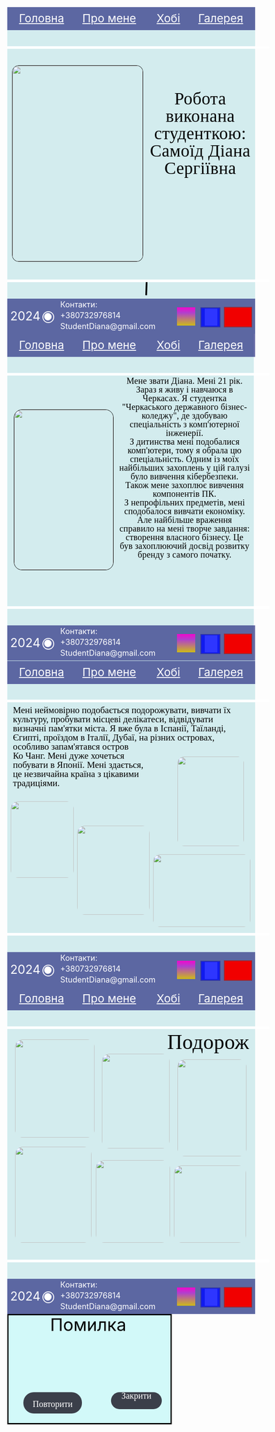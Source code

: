 <!DOCTYPE html>
<html>
<head>
<meta charset="utf-8"/>
<meta http-equiv="X-UA-Compatible" content="IE=edge"/>
<meta name="viewport" content="wight=device-wight, initial-scale=1, shrink-to-fit=no"/>
<title>html</title>
</head>
<body>

<div style="width: 571px; height: 752px; position: relative; background: #D3ECEE">
  <div style="width: 571.23px; height: 81px; left: 0px; top: 671px; position: absolute">
    <div style="width: 571px; height: 81px; left: 0px; top: 0px; position: absolute; background: rgba(19.75, 23.65, 117.30, 0.62)"></div>
    <div style="width: 571.23px; height: 81px; left: 0px; top: 0px; position: absolute; justify-content: space-between; align-items: center; display: inline-flex">
      <div style="width: 111px; height: 41px; justify-content: center; align-items: center; gap: 5px; display: flex">
        <div style="color: white; font-size: 28px; font-family: Inter; font-weight: 400; line-height: 25px; word-wrap: break-word">2024</div>
        <div style="width: 23px; height: 23.50px; position: relative">
          <div style="width: 23px; height: 23.50px; left: 0px; top: 0px; position: absolute; border-radius: 9999px; border: 2px white solid"></div>
          <div style="width: 14.75px; height: 14.93px; left: 8.27px; top: 1.33px; position: absolute; transform: rotate(27.92deg); transform-origin: 0 0; background: white; border-radius: 9999px; border: 1px white solid"></div>
        </div>
      </div>
      <div style="width: 246px; height: 80px"><span style="color: white; font-size: 18px; font-family: Inter; font-weight: 400; line-height: 25px; word-wrap: break-word">  Контакти:<br/></span><span style="color: white; font-size: 18px; font-family: Inter; font-weight: 400; line-height: 25px; word-wrap: break-word">+380732976814<br/>StudentDiana@gmail.com</span></div>
      <div style="width: 192px; height: 66px; justify-content: center; align-items: center; gap: 12px; display: flex">
        <div style="width: 42px; height: 42px; position: relative">
          <div style="width: 36px; height: 38px; left: 4px; top: 3px; position: absolute; background: white"></div>
          <div style="width: 42px; height: 42px; left: 0px; top: 0px; position: absolute; background: linear-gradient(180deg, #F207CC 0%, #B13FCD 30%, #CDBB18 100%)"></div>
        </div>
        <div style="width: 42px; height: 42px; position: relative">
          <div style="width: 29px; height: 39px; left: 10px; top: 3px; position: absolute; background: white"></div>
          <div style="width: 42px; height: 42px; left: 0px; top: 0px; position: absolute; background: rgba(0, 10.20, 255, 0.82); border: 2px rgba(78, 79, 101, 0.52) solid"></div>
        </div>
        <div style="width: 61px; height: 43px; position: relative">
          <div style="width: 36px; height: 28px; left: 16px; top: 8px; position: absolute; background: white"></div>
          <div style="width: 61px; height: 43px; left: 0px; top: 0px; position: absolute; background: #F10000; border: 2px rgba(78, 79, 101, 0.52) solid"></div>
        </div>
      </div>
    </div>
  </div>
  <div style="width: 29.02px; height: 0px; left: 318px; top: 663px; position: absolute; transform: rotate(-88.03deg); transform-origin: 0 0; border: 2px black solid"></div>
  <div style="width: 253px; height: 340px; left: 318px; top: 191px; position: absolute; text-align: center; color: black; font-size: 40px; font-family: Anonymous Pro; font-weight: 400; line-height: 40.04px; letter-spacing: 0.40px; word-wrap: break-word">Робота виконана студенткою: Самоїд Діана Сергіївна</div>
  <img style="width: 300px; height: 450px; left: 11px; top: 134px; position: absolute; border-radius: 15px; border: 1px black solid" src="https://via.placeholder.com/300x450" />
  <div style="width: 598px; height: 0px; left: 0px; top: 90px; position: absolute; border: 3px white solid"></div>
  <div style="width: 598px; height: 0px; left: 0px; top: 627px; position: absolute; border: 3px white solid"></div>
  <div style="width: 571px; height: 53px; left: 0px; top: 0px; position: absolute">
    <div style="width: 571px; height: 53px; left: 0px; top: 0px; position: absolute; background: rgba(19.75, 23.65, 117.30, 0.62)"></div>
    <div style="left: 440px; top: 10px; position: absolute; color: white; font-size: 26px; font-family: Inter; font-weight: 400; text-decoration: underline; word-wrap: break-word">Галерея</div>
    <div style="left: 344px; top: 10px; position: absolute; color: white; font-size: 26px; font-family: Inter; font-weight: 400; text-decoration: underline; word-wrap: break-word">Хобі</div>
    <div style="left: 173px; top: 10px; position: absolute; color: white; font-size: 26px; font-family: Inter; font-weight: 400; text-decoration: underline; word-wrap: break-word">Про мене</div>
    <div style="left: 27px; top: 10px; position: absolute; color: white; font-size: 26px; font-family: Inter; font-weight: 400; text-decoration: underline; word-wrap: break-word">Головна</div>
  </div>
</div>
<div style="width: 568px; height: 752px; position: relative; background: #D3ECEE">
  <div style="width: 571.23px; height: 81px; left: 0px; top: 671px; position: absolute">
    <div style="width: 571px; height: 81px; left: 0px; top: 0px; position: absolute; background: rgba(19.75, 23.65, 117.30, 0.62)"></div>
    <div style="width: 571.23px; height: 81px; left: 0px; top: 0px; position: absolute; justify-content: space-between; align-items: center; display: inline-flex">
      <div style="width: 111px; height: 41px; justify-content: center; align-items: center; gap: 5px; display: flex">
        <div style="color: white; font-size: 28px; font-family: Inter; font-weight: 400; line-height: 25px; word-wrap: break-word">2024</div>
        <div style="width: 23px; height: 23.50px; position: relative">
          <div style="width: 23px; height: 23.50px; left: 0px; top: 0px; position: absolute; border-radius: 9999px; border: 2px white solid"></div>
          <div style="width: 14.75px; height: 14.93px; left: 8.27px; top: 1.33px; position: absolute; transform: rotate(27.92deg); transform-origin: 0 0; background: white; border-radius: 9999px; border: 1px white solid"></div>
        </div>
      </div>
      <div style="width: 246px; height: 80px"><span style="color: white; font-size: 18px; font-family: Inter; font-weight: 400; line-height: 25px; word-wrap: break-word">  Контакти:<br/></span><span style="color: white; font-size: 18px; font-family: Inter; font-weight: 400; line-height: 25px; word-wrap: break-word">+380732976814<br/>StudentDiana@gmail.com</span></div>
      <div style="width: 192px; height: 66px; justify-content: center; align-items: center; gap: 12px; display: flex">
        <div style="width: 42px; height: 42px; position: relative">
          <div style="width: 36px; height: 38px; left: 4px; top: 3px; position: absolute; background: white"></div>
          <div style="width: 42px; height: 42px; left: 0px; top: 0px; position: absolute; background: linear-gradient(180deg, #F207CC 0%, #B13FCD 30%, #CDBB18 100%)"></div>
        </div>
        <div style="width: 42px; height: 42px; position: relative">
          <div style="width: 29px; height: 39px; left: 10px; top: 3px; position: absolute; background: white"></div>
          <div style="width: 42px; height: 42px; left: 0px; top: 0px; position: absolute; background: rgba(0, 10.20, 255, 0.82); border: 2px rgba(78, 79, 101, 0.52) solid"></div>
        </div>
        <div style="width: 61px; height: 43px; position: relative">
          <div style="width: 36px; height: 28px; left: 16px; top: 8px; position: absolute; background: white"></div>
          <div style="width: 61px; height: 43px; left: 0px; top: 0px; position: absolute; background: #F10000; border: 2px rgba(78, 79, 101, 0.52) solid"></div>
        </div>
      </div>
    </div>
  </div>
  <div style="width: 303px; height: 516px; left: 257px; top: 98px; position: absolute; text-align: center; color: black; font-size: 20px; font-family: Anonymous Pro; font-weight: 400; line-height: 20.02px; letter-spacing: 0.20px; word-wrap: break-word">Мене звати Діана. Мені 21 рік. Зараз я живу і навчаюся в Черкасах. Я студентка "Черкаського державного бізнес-коледжу", де здобуваю спеціальність з комп'ютерної інженерії.<br/>З дитинства мені подобалися комп'ютери, тому я обрала цю спеціальність. Одним із моїх найбільших захоплень у цій галузі було вивчення кібербезпеки. Також мене захоплює вивчення компонентів ПК. <br/>З непрофільних предметів, мені сподобалося вивчати економіку. Але найбільше враження справило на мені творче завдання: створення власного бізнесу. Це був захоплюючий досвід розвитку бренду з самого початку.</div>
  <div style="width: 598px; height: 0px; left: 0px; top: 90px; position: absolute; border: 3px white solid"></div>
  <div style="width: 598px; height: 0px; left: 0px; top: 627px; position: absolute; border: 3px white solid"></div>
  <div style="width: 571px; height: 53px; left: 0px; top: 0px; position: absolute">
    <div style="width: 571px; height: 53px; left: 0px; top: 0px; position: absolute; background: rgba(19.75, 23.65, 117.30, 0.62)"></div>
    <div style="left: 440px; top: 10px; position: absolute; color: white; font-size: 26px; font-family: Inter; font-weight: 400; text-decoration: underline; word-wrap: break-word">Галерея</div>
    <div style="left: 344px; top: 10px; position: absolute; color: white; font-size: 26px; font-family: Inter; font-weight: 400; text-decoration: underline; word-wrap: break-word">Хобі</div>
    <div style="left: 173px; top: 10px; position: absolute; color: white; font-size: 26px; font-family: Inter; font-weight: 400; text-decoration: underline; word-wrap: break-word">Про мене</div>
    <div style="left: 27px; top: 10px; position: absolute; color: white; font-size: 26px; font-family: Inter; font-weight: 400; text-decoration: underline; word-wrap: break-word">Головна</div>
  </div>
  <img style="width: 228px; height: 368px; left: 15px; top: 174px; position: absolute; border-radius: 19px; border: 1px black solid" src="https://via.placeholder.com/228x368" />
</div>
<div style="width: 571px; height: 752px; position: relative; background: #D3ECEE">
  <div style="width: 571.23px; height: 81px; left: 0px; top: 671px; position: absolute">
    <div style="width: 571px; height: 81px; left: 0px; top: 0px; position: absolute; background: rgba(19.75, 23.65, 117.30, 0.62)"></div>
    <div style="width: 571.23px; height: 81px; left: 0px; top: 0px; position: absolute; justify-content: space-between; align-items: center; display: inline-flex">
      <div style="width: 111px; height: 41px; justify-content: center; align-items: center; gap: 5px; display: flex">
        <div style="color: white; font-size: 28px; font-family: Inter; font-weight: 400; line-height: 25px; word-wrap: break-word">2024</div>
        <div style="width: 23px; height: 23.50px; position: relative">
          <div style="width: 23px; height: 23.50px; left: 0px; top: 0px; position: absolute; border-radius: 9999px; border: 2px white solid"></div>
          <div style="width: 14.75px; height: 14.93px; left: 8.27px; top: 1.33px; position: absolute; transform: rotate(27.92deg); transform-origin: 0 0; background: white; border-radius: 9999px; border: 1px white solid"></div>
        </div>
      </div>
      <div style="width: 246px; height: 80px"><span style="color: white; font-size: 18px; font-family: Inter; font-weight: 400; line-height: 25px; word-wrap: break-word">  Контакти:<br/></span><span style="color: white; font-size: 18px; font-family: Inter; font-weight: 400; line-height: 25px; word-wrap: break-word">+380732976814<br/>StudentDiana@gmail.com</span></div>
      <div style="width: 192px; height: 66px; justify-content: center; align-items: center; gap: 12px; display: flex">
        <div style="width: 42px; height: 42px; position: relative">
          <div style="width: 36px; height: 38px; left: 4px; top: 3px; position: absolute; background: white"></div>
          <div style="width: 42px; height: 42px; left: 0px; top: 0px; position: absolute; background: linear-gradient(180deg, #F207CC 0%, #B13FCD 30%, #CDBB18 100%)"></div>
        </div>
        <div style="width: 42px; height: 42px; position: relative">
          <div style="width: 29px; height: 39px; left: 10px; top: 3px; position: absolute; background: white"></div>
          <div style="width: 42px; height: 42px; left: 0px; top: 0px; position: absolute; background: rgba(0, 10.20, 255, 0.82); border: 2px rgba(78, 79, 101, 0.52) solid"></div>
        </div>
        <div style="width: 61px; height: 43px; position: relative">
          <div style="width: 36px; height: 28px; left: 16px; top: 8px; position: absolute; background: white"></div>
          <div style="width: 61px; height: 43px; left: 0px; top: 0px; position: absolute; background: #F10000; border: 2px rgba(78, 79, 101, 0.52) solid"></div>
        </div>
      </div>
    </div>
  </div>
  <div style="width: 598px; height: 0px; left: 0px; top: 90px; position: absolute; border: 3px white solid"></div>
  <div style="width: 538px; height: 235px; left: 13px; top: 104px; position: absolute; color: black; font-size: 21px; font-family: Anonymous Pro; font-weight: 400; line-height: 21.02px; word-wrap: break-word">Мені неймовірно подобається подорожувати, вивчати їх культуру, пробувати місцеві делікатеси, відвідувати визначні пам'ятки міста. Я вже була в Іспанії, Таїланді, Єгипті, проїздом в Італії, Дубаї, на різних островах, особливо запам'ятався остров <br/>Ко Чанг. Мені дуже хочеться <br/>побувати в Японії. Мені здається, <br/>це незвичайна країна з цікавими <br/>традиціями.</div>
  <img style="width: 153px; height: 206px; left: 392px; top: 221px; position: absolute; border-radius: 15px" src="https://via.placeholder.com/153x206" />
  <img style="width: 167px; height: 205px; left: 161px; top: 380px; position: absolute; border-radius: 18px" src="https://via.placeholder.com/167x205" />
  <img style="width: 145px; height: 176px; left: 8px; top: 324px; position: absolute; border-radius: 17px" src="https://via.placeholder.com/145x176" />
  <img style="width: 224px; height: 167px; left: 336px; top: 446px; position: absolute; border-radius: 16px" src="https://via.placeholder.com/224x167" />
  <div style="width: 598px; height: 0px; left: 0px; top: 627px; position: absolute; border: 3px white solid"></div>
  <div style="width: 571px; height: 53px; left: 0px; top: 1px; position: absolute">
    <div style="width: 571px; height: 53px; left: 0px; top: 0px; position: absolute; background: rgba(19.75, 23.65, 117.30, 0.62)"></div>
    <div style="left: 440px; top: 10px; position: absolute; color: white; font-size: 26px; font-family: Inter; font-weight: 400; text-decoration: underline; word-wrap: break-word">Галерея</div>
    <div style="left: 344px; top: 10px; position: absolute; color: white; font-size: 26px; font-family: Inter; font-weight: 400; text-decoration: underline; word-wrap: break-word">Хобі</div>
    <div style="left: 173px; top: 10px; position: absolute; color: white; font-size: 26px; font-family: Inter; font-weight: 400; text-decoration: underline; word-wrap: break-word">Про мене</div>
    <div style="left: 27px; top: 10px; position: absolute; color: white; font-size: 26px; font-family: Inter; font-weight: 400; text-decoration: underline; word-wrap: break-word">Головна</div>
  </div>
</div>
<div style="width: 571px; height: 752px; position: relative; background: #D3ECEE">
  <div style="width: 571.23px; height: 81px; left: 0px; top: 671px; position: absolute">
    <div style="width: 571px; height: 81px; left: 0px; top: 0px; position: absolute; background: rgba(19.75, 23.65, 117.30, 0.62)"></div>
    <div style="width: 571.23px; height: 81px; left: 0px; top: 0px; position: absolute; justify-content: space-between; align-items: center; display: inline-flex">
      <div style="width: 111px; height: 41px; justify-content: center; align-items: center; gap: 5px; display: flex">
        <div style="color: white; font-size: 28px; font-family: Inter; font-weight: 400; line-height: 25px; word-wrap: break-word">2024</div>
        <div style="width: 23px; height: 23.50px; position: relative">
          <div style="width: 23px; height: 23.50px; left: 0px; top: 0px; position: absolute; border-radius: 9999px; border: 2px white solid"></div>
          <div style="width: 14.75px; height: 14.93px; left: 8.27px; top: 1.33px; position: absolute; transform: rotate(27.92deg); transform-origin: 0 0; background: white; border-radius: 9999px; border: 1px white solid"></div>
        </div>
      </div>
      <div style="width: 246px; height: 80px"><span style="color: white; font-size: 18px; font-family: Inter; font-weight: 400; line-height: 25px; word-wrap: break-word">  Контакти:<br/></span><span style="color: white; font-size: 18px; font-family: Inter; font-weight: 400; line-height: 25px; word-wrap: break-word">+380732976814<br/>StudentDiana@gmail.com</span></div>
      <div style="width: 192px; height: 66px; justify-content: center; align-items: center; gap: 12px; display: flex">
        <div style="width: 42px; height: 42px; position: relative">
          <div style="width: 36px; height: 38px; left: 4px; top: 3px; position: absolute; background: white"></div>
          <div style="width: 42px; height: 42px; left: 0px; top: 0px; position: absolute; background: linear-gradient(180deg, #F207CC 0%, #B13FCD 30%, #CDBB18 100%)"></div>
        </div>
        <div style="width: 42px; height: 42px; position: relative">
          <div style="width: 29px; height: 39px; left: 10px; top: 3px; position: absolute; background: white"></div>
          <div style="width: 42px; height: 42px; left: 0px; top: 0px; position: absolute; background: rgba(0, 10.20, 255, 0.82); border: 2px rgba(78, 79, 101, 0.52) solid"></div>
        </div>
        <div style="width: 61px; height: 43px; position: relative">
          <div style="width: 36px; height: 28px; left: 16px; top: 8px; position: absolute; background: white"></div>
          <div style="width: 61px; height: 43px; left: 0px; top: 0px; position: absolute; background: #F10000; border: 2px rgba(78, 79, 101, 0.52) solid"></div>
        </div>
      </div>
    </div>
  </div>
  <div style="width: 598px; height: 0px; left: 0px; top: 90px; position: absolute; border: 3px white solid"></div>
  <div style="width: 598px; height: 0px; left: 0px; top: 627px; position: absolute; border: 3px white solid"></div>
  <div style="width: 571px; height: 53px; left: 0px; top: 0px; position: absolute">
    <div style="width: 571px; height: 53px; left: 0px; top: 0px; position: absolute; background: rgba(19.75, 23.65, 117.30, 0.62)"></div>
    <div style="left: 440px; top: 10px; position: absolute; color: white; font-size: 26px; font-family: Inter; font-weight: 400; text-decoration: underline; word-wrap: break-word">Галерея</div>
    <div style="left: 344px; top: 10px; position: absolute; color: white; font-size: 26px; font-family: Inter; font-weight: 400; text-decoration: underline; word-wrap: break-word">Хобі</div>
    <div style="left: 173px; top: 10px; position: absolute; color: white; font-size: 26px; font-family: Inter; font-weight: 400; text-decoration: underline; word-wrap: break-word">Про мене</div>
    <div style="left: 27px; top: 10px; position: absolute; color: white; font-size: 26px; font-family: Inter; font-weight: 400; text-decoration: underline; word-wrap: break-word">Головна</div>
  </div>
  <img style="width: 183px; height: 226px; left: 18px; top: 120px; position: absolute; border-radius: 17px" src="https://via.placeholder.com/183x226" />
  <img style="width: 156px; height: 218px; left: 218px; top: 153px; position: absolute; border-radius: 18px" src="https://via.placeholder.com/156x218" />
  <img style="width: 159px; height: 223px; left: 392px; top: 166px; position: absolute; border-radius: 17px" src="https://via.placeholder.com/159x223" />
  <img style="width: 176px; height: 221px; left: 18px; top: 367px; position: absolute; border-radius: 18px" src="https://via.placeholder.com/176x221" />
  <img style="width: 166px; height: 178px; left: 384px; top: 410px; position: absolute; border-radius: 18px" src="https://via.placeholder.com/166x178" />
  <img style="width: 171px; height: 190px; left: 204px; top: 398px; position: absolute; border-radius: 19px" src="https://via.placeholder.com/171x190" />
  <div style="width: 200px; height: 45px; left: 363px; top: 102px; position: absolute; text-align: center; color: black; font-size: 48px; font-family: Anonymous Pro; font-weight: 400; line-height: 48.04px; letter-spacing: 0.48px; word-wrap: break-word">Подорож</div>
</div>
<div style="width: 373px; height: 248px; background: white; justify-content: center; align-items: center; display: inline-flex">
  <div style="width: 373px; height: 248px; position: relative">
    <div style="width: 373px; height: 248px; left: 0px; top: 0px; position: absolute; background: rgba(165.15, 244.36, 244.36, 0.50); border: 3px black solid"></div>
    <div style="width: 117px; height: 39.02px; padding-top: 8px; padding-bottom: 2.02px; padding-left: 9px; padding-right: 9px; left: 37px; top: 179.50px; position: absolute; background: #3B3F4A; border-radius: 24px; justify-content: center; align-items: center; display: inline-flex">
      <div style="color: white; font-size: 20px; font-family: Istok Web; font-weight: 400; word-wrap: break-word">Повторити</div>
    </div>
    <div style="width: 117px; height: 39.02px; left: 239px; top: 179.50px; position: absolute; background: #3B3F4A; border-radius: 24px; justify-content: center; align-items: center; display: inline-flex">
      <div style="width: 117px; height: 45px; text-align: center; color: white; font-size: 20px; font-family: Istok Web; font-weight: 400; word-wrap: break-word">Закрити</div>
    </div>
    <div style="width: 373px; height: 195.10px; left: 0px; top: 0px; position: absolute; text-align: center; color: black; font-size: 40px; font-family: Inter; font-weight: 400; word-wrap: break-word">Помилка</div>
  </div>
</div>

</body>
</html>
